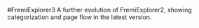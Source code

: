 #FremiExplorer3
A further evolution of FremiExplorer2, showing categorization and page flow in the latest version.
